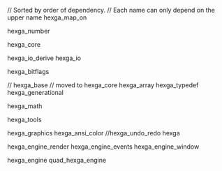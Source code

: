 // Sorted by order of dependency.
// Each name can only depend on the upper name
hexga_map_on

hexga_number

hexga_core

hexga_io_derive
hexga_io

hexga_bitflags

// hexga_base // moved to hexga_core
hexga_array
hexga_typedef
hexga_generational

hexga_math

hexga_tools


hexga_graphics
hexga_ansi_color
//hexga_undo_redo
hexga

hexga_engine_render
hexga_engine_events
hexga_engine_window

hexga_engine
quad_hexga_engine
